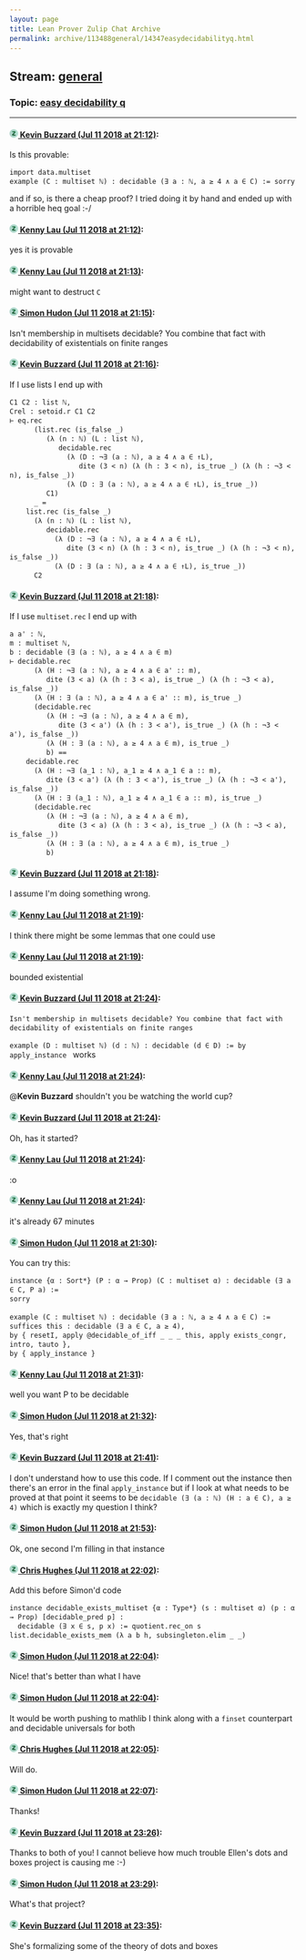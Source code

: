 ```yaml
---
layout: page
title: Lean Prover Zulip Chat Archive 
permalink: archive/113488general/14347easydecidabilityq.html
---
```


## Stream: [general](index.html)
### Topic: [easy decidability q](14347easydecidabilityq.html)

---

#### [![Click to go to Zulip](../../assets/img/zulip2.png) Kevin Buzzard (Jul 11 2018 at 21:12)](https://leanprover.zulipchat.com/#narrow/stream/113488-general/topic/easy%20decidability%20q/near/129492071):
Is this provable:

```lean
import data.multiset
example (C : multiset ℕ) : decidable (∃ a : ℕ, a ≥ 4 ∧ a ∈ C) := sorry 
```

and if so, is there a cheap proof? I tried doing it by hand and ended up with a horrible heq goal :-/

#### [![Click to go to Zulip](../../assets/img/zulip2.png) Kenny Lau (Jul 11 2018 at 21:12)](https://leanprover.zulipchat.com/#narrow/stream/113488-general/topic/easy%20decidability%20q/near/129492098):
yes it is provable

#### [![Click to go to Zulip](../../assets/img/zulip2.png) Kenny Lau (Jul 11 2018 at 21:13)](https://leanprover.zulipchat.com/#narrow/stream/113488-general/topic/easy%20decidability%20q/near/129492116):
might want to destruct `C`

#### [![Click to go to Zulip](../../assets/img/zulip2.png) Simon Hudon (Jul 11 2018 at 21:15)](https://leanprover.zulipchat.com/#narrow/stream/113488-general/topic/easy%20decidability%20q/near/129492249):
Isn't membership in multisets decidable? You combine that fact with decidability of existentials on finite ranges

#### [![Click to go to Zulip](../../assets/img/zulip2.png) Kevin Buzzard (Jul 11 2018 at 21:16)](https://leanprover.zulipchat.com/#narrow/stream/113488-general/topic/easy%20decidability%20q/near/129492333):
If I use lists I end up with
```
C1 C2 : list ℕ,
Crel : setoid.r C1 C2
⊢ eq.rec
      (list.rec (is_false _)
         (λ (n : ℕ) (L : list ℕ),
            decidable.rec
              (λ (D : ¬∃ (a : ℕ), a ≥ 4 ∧ a ∈ ↑L),
                 dite (3 < n) (λ (h : 3 < n), is_true _) (λ (h : ¬3 < n), is_false _))
              (λ (D : ∃ (a : ℕ), a ≥ 4 ∧ a ∈ ↑L), is_true _))
         C1)
      _ =
    list.rec (is_false _)
      (λ (n : ℕ) (L : list ℕ),
         decidable.rec
           (λ (D : ¬∃ (a : ℕ), a ≥ 4 ∧ a ∈ ↑L),
              dite (3 < n) (λ (h : 3 < n), is_true _) (λ (h : ¬3 < n), is_false _))
           (λ (D : ∃ (a : ℕ), a ≥ 4 ∧ a ∈ ↑L), is_true _))
      C2
```

#### [![Click to go to Zulip](../../assets/img/zulip2.png) Kevin Buzzard (Jul 11 2018 at 21:18)](https://leanprover.zulipchat.com/#narrow/stream/113488-general/topic/easy%20decidability%20q/near/129492409):
If I use `multiset.rec` I end up with

```
a a' : ℕ,
m : multiset ℕ,
b : decidable (∃ (a : ℕ), a ≥ 4 ∧ a ∈ m)
⊢ decidable.rec
      (λ (H : ¬∃ (a : ℕ), a ≥ 4 ∧ a ∈ a' :: m),
         dite (3 < a) (λ (h : 3 < a), is_true _) (λ (h : ¬3 < a), is_false _))
      (λ (H : ∃ (a : ℕ), a ≥ 4 ∧ a ∈ a' :: m), is_true _)
      (decidable.rec
         (λ (H : ¬∃ (a : ℕ), a ≥ 4 ∧ a ∈ m),
            dite (3 < a') (λ (h : 3 < a'), is_true _) (λ (h : ¬3 < a'), is_false _))
         (λ (H : ∃ (a : ℕ), a ≥ 4 ∧ a ∈ m), is_true _)
         b) ==
    decidable.rec
      (λ (H : ¬∃ (a_1 : ℕ), a_1 ≥ 4 ∧ a_1 ∈ a :: m),
         dite (3 < a') (λ (h : 3 < a'), is_true _) (λ (h : ¬3 < a'), is_false _))
      (λ (H : ∃ (a_1 : ℕ), a_1 ≥ 4 ∧ a_1 ∈ a :: m), is_true _)
      (decidable.rec
         (λ (H : ¬∃ (a : ℕ), a ≥ 4 ∧ a ∈ m),
            dite (3 < a) (λ (h : 3 < a), is_true _) (λ (h : ¬3 < a), is_false _))
         (λ (H : ∃ (a : ℕ), a ≥ 4 ∧ a ∈ m), is_true _)
         b)
```

#### [![Click to go to Zulip](../../assets/img/zulip2.png) Kevin Buzzard (Jul 11 2018 at 21:18)](https://leanprover.zulipchat.com/#narrow/stream/113488-general/topic/easy%20decidability%20q/near/129492413):
I assume I'm doing something wrong.

#### [![Click to go to Zulip](../../assets/img/zulip2.png) Kenny Lau (Jul 11 2018 at 21:19)](https://leanprover.zulipchat.com/#narrow/stream/113488-general/topic/easy%20decidability%20q/near/129492442):
I think there might be some lemmas that one could use

#### [![Click to go to Zulip](../../assets/img/zulip2.png) Kenny Lau (Jul 11 2018 at 21:19)](https://leanprover.zulipchat.com/#narrow/stream/113488-general/topic/easy%20decidability%20q/near/129492448):
bounded existential

#### [![Click to go to Zulip](../../assets/img/zulip2.png) Kevin Buzzard (Jul 11 2018 at 21:24)](https://leanprover.zulipchat.com/#narrow/stream/113488-general/topic/easy%20decidability%20q/near/129492681):
```quote
Isn't membership in multisets decidable? You combine that fact with decidability of existentials on finite ranges
```
`example (D : multiset ℕ) (d : ℕ) : decidable (d ∈ D) := by apply_instance ` works

#### [![Click to go to Zulip](../../assets/img/zulip2.png) Kenny Lau (Jul 11 2018 at 21:24)](https://leanprover.zulipchat.com/#narrow/stream/113488-general/topic/easy%20decidability%20q/near/129492691):
@**Kevin Buzzard** shouldn't you be watching the world cup?

#### [![Click to go to Zulip](../../assets/img/zulip2.png) Kevin Buzzard (Jul 11 2018 at 21:24)](https://leanprover.zulipchat.com/#narrow/stream/113488-general/topic/easy%20decidability%20q/near/129492692):
Oh, has it started?

#### [![Click to go to Zulip](../../assets/img/zulip2.png) Kenny Lau (Jul 11 2018 at 21:24)](https://leanprover.zulipchat.com/#narrow/stream/113488-general/topic/easy%20decidability%20q/near/129492694):
:o

#### [![Click to go to Zulip](../../assets/img/zulip2.png) Kenny Lau (Jul 11 2018 at 21:24)](https://leanprover.zulipchat.com/#narrow/stream/113488-general/topic/easy%20decidability%20q/near/129492696):
it's already 67 minutes

#### [![Click to go to Zulip](../../assets/img/zulip2.png) Simon Hudon (Jul 11 2018 at 21:30)](https://leanprover.zulipchat.com/#narrow/stream/113488-general/topic/easy%20decidability%20q/near/129492939):
You can try this:

```lean
instance {α : Sort*} (P : α → Prop) (C : multiset α) : decidable (∃ a ∈ C, P a) :=
sorry

example (C : multiset ℕ) : decidable (∃ a : ℕ, a ≥ 4 ∧ a ∈ C) :=
suffices this : decidable (∃ a ∈ C, a ≥ 4), 
by { resetI, apply @decidable_of_iff _ _ _ this, apply exists_congr, intro, tauto }, 
by { apply_instance }
```

#### [![Click to go to Zulip](../../assets/img/zulip2.png) Kenny Lau (Jul 11 2018 at 21:31)](https://leanprover.zulipchat.com/#narrow/stream/113488-general/topic/easy%20decidability%20q/near/129492951):
well you want P to be decidable

#### [![Click to go to Zulip](../../assets/img/zulip2.png) Simon Hudon (Jul 11 2018 at 21:32)](https://leanprover.zulipchat.com/#narrow/stream/113488-general/topic/easy%20decidability%20q/near/129493047):
Yes, that's right

#### [![Click to go to Zulip](../../assets/img/zulip2.png) Kevin Buzzard (Jul 11 2018 at 21:41)](https://leanprover.zulipchat.com/#narrow/stream/113488-general/topic/easy%20decidability%20q/near/129493435):
I don't understand how to use this code. If I comment out the instance then there's an error in the final `apply_instance` but if I look at what needs to be proved at that point it seems to be `decidable (∃ (a : ℕ) (H : a ∈ C), a ≥ 4)` which is exactly my question I think?

#### [![Click to go to Zulip](../../assets/img/zulip2.png) Simon Hudon (Jul 11 2018 at 21:53)](https://leanprover.zulipchat.com/#narrow/stream/113488-general/topic/easy%20decidability%20q/near/129494162):
Ok, one second I'm filling in that instance

#### [![Click to go to Zulip](../../assets/img/zulip2.png) Chris Hughes (Jul 11 2018 at 22:02)](https://leanprover.zulipchat.com/#narrow/stream/113488-general/topic/easy%20decidability%20q/near/129494757):
Add this before Simon'd code
```lean
instance decidable_exists_multiset {α : Type*} (s : multiset α) (p : α → Prop) [decidable_pred p] :
  decidable (∃ x ∈ s, p x) := quotient.rec_on s 
list.decidable_exists_mem (λ a b h, subsingleton.elim _ _)
```

#### [![Click to go to Zulip](../../assets/img/zulip2.png) Simon Hudon (Jul 11 2018 at 22:04)](https://leanprover.zulipchat.com/#narrow/stream/113488-general/topic/easy%20decidability%20q/near/129494794):
Nice! that's better than what I have

#### [![Click to go to Zulip](../../assets/img/zulip2.png) Simon Hudon (Jul 11 2018 at 22:04)](https://leanprover.zulipchat.com/#narrow/stream/113488-general/topic/easy%20decidability%20q/near/129494850):
It would be worth pushing to mathlib I think along with a `finset` counterpart and decidable universals for both

#### [![Click to go to Zulip](../../assets/img/zulip2.png) Chris Hughes (Jul 11 2018 at 22:05)](https://leanprover.zulipchat.com/#narrow/stream/113488-general/topic/easy%20decidability%20q/near/129494880):
Will do.

#### [![Click to go to Zulip](../../assets/img/zulip2.png) Simon Hudon (Jul 11 2018 at 22:07)](https://leanprover.zulipchat.com/#narrow/stream/113488-general/topic/easy%20decidability%20q/near/129494979):
Thanks!

#### [![Click to go to Zulip](../../assets/img/zulip2.png) Kevin Buzzard (Jul 11 2018 at 23:26)](https://leanprover.zulipchat.com/#narrow/stream/113488-general/topic/easy%20decidability%20q/near/129500464):
Thanks to both of you! I cannot believe how much trouble Ellen's dots and boxes project is causing me :-)

#### [![Click to go to Zulip](../../assets/img/zulip2.png) Simon Hudon (Jul 11 2018 at 23:29)](https://leanprover.zulipchat.com/#narrow/stream/113488-general/topic/easy%20decidability%20q/near/129500565):
What's that project?

#### [![Click to go to Zulip](../../assets/img/zulip2.png) Kevin Buzzard (Jul 11 2018 at 23:35)](https://leanprover.zulipchat.com/#narrow/stream/113488-general/topic/easy%20decidability%20q/near/129500822):
She's formalizing some of the theory of dots and boxes

